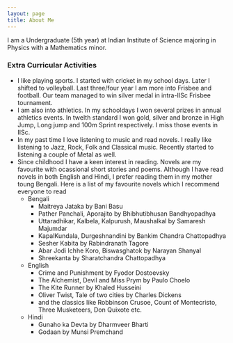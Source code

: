 ```yaml
---
layout: page
title: About Me
---
```


I am a Undergraduate (5th year) at Indian Institute of Science majoring in Physics with a Mathematics minor.
### Extra Curricular Activities
- I like playing sports. I started with cricket in my school days. Later I shifted to volleyball. Last three/four year I am more into Frisbee and football. Our team managed to win silver medal in intra-IISc Frisbee tournament.
- I am also into athletics. In my schooldays I won several prizes in annual athletics events. In twelth standard I won gold, silver and bronze in High Jump, Long jump and 100m Sprint respectively. I miss those events in IISc.
- In my past time I love listening to music and read novels. I really like listening to Jazz, Rock, Folk and Classical music. Recently started to listening a couple of Metal as well.
- Since childhood I have a keen interest in reading. Novels are my favourite with ocassional short stories and poems. Although I have read novels in both English and Hindi, I prefer reading them in my mother toung Bengali. Here is a list of my favourite novels which I recommend everyone to read
    + Bengali
        * Maitreya Jataka by Bani Basu
        * Pather Panchali, Aporajito by Bhibhutibhusan Bandhyopadhya
        * Uttaradhikar, Kalbela, Kalpurush, Maushalkal by Samaresh Majumdar
        * KapalKundala, Durgeshnandini by Bankim Chandra Chattopadhya
        * Sesher Kabita by Rabindranath Tagore
        * Abar Jodi Ichhe Koro, Biswasghatok by Narayan Shanyal
        * Shreekanta by Sharatchandra Chattopadhya
    + English
        * Crime and Punishment by Fyodor Dostoevsky
        * The Alchemist, Devil and Miss Prym by Paulo Choelo
        * The Kite Runner by Khaled Husseini
        * Oliver Twist, Tale of two cities by Charles Dickens
        * and the classics like Robbinson Crusoe, Count of Montecristo, Three Musketeers, Don Quixote etc.
    + Hindi
        * Gunaho ka Devta by Dharmveer Bharti
        * Godaan by Munsi Premchand

